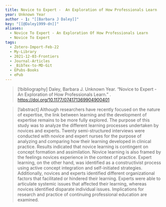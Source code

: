 ```yaml
---
title: Novice to Expert -  An Exploration of How Professionals Learn
year: Unknown Year
author - 1: "[[Barbara J Daley]]"
key: "[[@Daley1999-dn]]"
aliases:
  - Novice To Expert - An Exploration Of How Professionals Learn
  - Novice To Expert
tags:
  - Zotero-Import-Feb-22
  - My-Library
  - 2021-12-03-Frontiers
  - Journal-Articles
  - _BibTex-to-MD-Git
  - EPubs-Books
  - ePub
---
```


> [!bibliography]
> Daley, Barbara J. Unknown Year. “Novice to Expert -  An Exploration of How Professionals Learn.” . https://doi.org/10.1177/074171369904900401

> [!abstract]
> Although researchers have recently focused on the nature of expertise, the link between learning and the development of expertise remains to be more fully explored. The purpose of this study was to analyze the different learning processes undertaken by novices and experts. Twenty semi-structured interviews were conducted with novice and expert nurses for the purpose of analyzing and comparing how their learning developed in clinical practice. Results indicated that novice learning is contingent on concept formation and assimilation. Novice learning is also framed by the feelings novices experience in the context of practice. Expert learning, on the other hand, was identified as a constructivist process using active concept integration and self-initiated strategies. Additionally, novices and experts identified different organizational factors that facilitated or hindered their learning. Experts were able to articulate systemic issues that affected their learning, whereas novices identified disparate individual issues. Implications for research and practice of continuing professional education are examined.